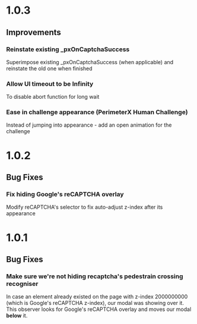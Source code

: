 # 1.0.3

## Improvements

### Reinstate existing _pxOnCaptchaSuccess
Superimpose existing _pxOnCaptchaSuccess (when applicable) and reinstate the old one when finished

### Allow UI timeout to be Infinity
To disable abort function for long wait

### Ease in challenge appearance (PerimeterX Human Challenge)
Instead of jumping into appearance - add an open animation for the challenge

# 1.0.2

## Bug Fixes

### Fix hiding Google's reCAPTCHA overlay
Modify reCAPTCHA's selector to fix auto-adjust z-index after its appearance

# 1.0.1

## Bug Fixes

### Make sure we're not hiding recaptcha's pedestrain crossing recogniser
In case an element already existed on the page with z-index 2000000000 (which is Google's reCAPTCHA z-index), our modal was showing over it. This observer looks for Google's reCAPTCHA overlay and moves our modal **below** it.
